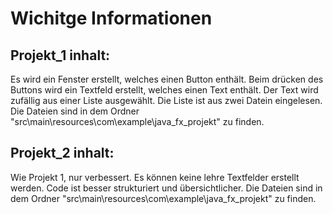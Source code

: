 # Wichitge Informationen

## Projekt_1 inhalt:

Es wird ein Fenster erstellt, welches einen Button enthält.
Beim drücken des Buttons wird ein Textfeld erstellt, welches einen Text enthält.
Der Text wird zufällig aus einer Liste ausgewählt.
Die Liste ist aus zwei Datein eingelesen.
Die Dateien sind in dem Ordner "src\main\resources\com\example\java_fx_projekt" zu finden.

## Projekt_2 inhalt:

Wie Projekt 1, nur verbessert.
Es können keine lehre Textfelder erstellt werden.
Code ist besser strukturiert und übersichtlicher.
Die Dateien sind in dem Ordner "src\main\resources\com\example\java_fx_projekt" zu finden.


